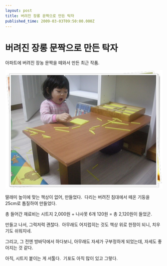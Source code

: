 ```yaml
---
layout: post
title: 버려진 장롱 문짝으로 만든 탁자
published_time: 2009-03-03T09:50:00.000Z
---
```


# 버려진 장롱 문짝으로 만든 탁자


아파트에 버려진 장농 문짝을 떼와서 만든 최근 작품.

![](../pds/200903/03/80/a0109780_49ac7d553cd7b.jpg)

딸래미 높이에 맞는 책상이 없어, 만들었다.  다리는 버려진 침대에서 떼온 기둥을 25cm로 톱질하여 만들었다.

총 들어간 재료비는 시트지 2,000원 + 나사못 6개 120원 = 총 2,120원이 들었군.

만들고 나서, 그럭저럭 괜찮다.  아무래도 어지럽히는 것도 책상 위로 한정이 되니, 치우기도 쉬워지네.

그리고, 그 전엔 방바닥에서 하다보니, 아무래도 자세가 구부정하게 되었는데, 자세도 좋아지는 것 같다.

아직, 시트지 붙이는 게 서툴다.  기포도 아직 많이 있고 그렇다.

